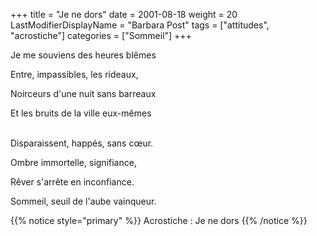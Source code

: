 +++
title = "Je ne dors"
date = 2001-08-18
weight = 20
LastModifierDisplayName = "Barbara Post"
tags = ["attitudes", "acrostiche"]
categories = ["Sommeil"]
+++

Je me souviens des heures blêmes

Entre, impassibles, les rideaux,

Noirceurs d'une nuit sans barreaux

Et les bruits de la ville eux-mêmes

 \
Disparaissent, happés, sans cœur.

Ombre immortelle, signifiance,

Rêver s'arrête en inconfiance.

Sommeil, seuil de l'aube vainqueur.

{{% notice style="primary" %}}
Acrostiche : Je ne dors
{{% /notice %}}
